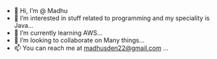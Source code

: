 - 👋 Hi, I’m @ Madhu
- 👀 I’m interested in stuff related to programming and my speciality is Java...
- 🌱 I’m currently learning AWS...
- 💞️ I’m looking to collaborate on Many things...
- 📫 You can reach me at madhusden22@gmail.com ...

<!---
Madhu6689/Madhu6689 is a ✨ special ✨ repository because its `README.md` (this file) appears on your GitHub profile.
You can click the Preview link to take a look at your changes.
--->
